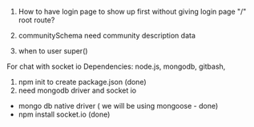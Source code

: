 1. How to have login page to show up first without giving login page "/" root route?

2. communitySchema need community description data

3. when to user super()


For chat with socket io
Dependencies: node.js, mongodb, gitbash, 

1. npm init to create package.json (done)
2. need mongodb driver and socket io
  - mongo db native driver ( we will be using mongoose - done)
  - npm install socket.io (done)
